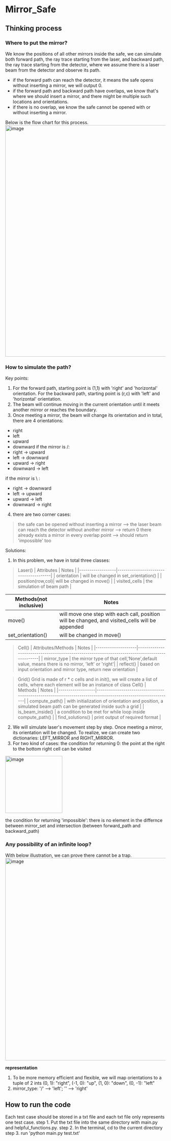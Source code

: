 # Mirror_Safe
## Thinking process
### Where to put the mirror?
We know the positions of all other mirrors inside the safe, we can simulate both forward path, the ray trace starting from the laser, and backward path,  the ray trace starting from the detector, where we assume there is a laser beam from the detector and observe its path.

- if the forward path can reach the detector, it means the safe opens without inserting a mirror, we will output 0.
- if the forward path and backward path have overlaps, we know that's where we should insert a mirror, and there might be multiple such locations and orientations.
- if there is no overlap, we know the safe cannot be opened with or without inserting a mirror.

Below is the flow chart for this process.
<img width="726" alt="image" src="https://user-images.githubusercontent.com/77568908/168853057-d77b41f6-f556-49bc-8aca-b5af63398cf7.png">

### How to simulate the path?
Key points:

1. For the forward path, starting point is (1,1) with 'right' and 'horizontal' orientation. For the backward path, starting point is (r,c) with 'left' and 'horizontal' orientation.
2. The beam will continue moving in the current orientation until it meets another mirror or reaches the boundary. 
3. Once meeting a mirror, the beam will change its orientation and in total, there are 4 orientations:
- right
- left
- upward
- downward
if the mirror is /:
- right -> upward
- left -> downward
- upward -> right
- downward -> left

if the mirror is \ :
- right -> downward
- left -> upward
- upward -> left
- downward -> right

4. there are two corner cases:
> the safe can be opened without inserting a mirror --> the laser beam can reach the detector without another mirror --> return 0
> there already exists a mirror in every overlap point --> should return 'impossible' too

Solutions:

1. In this problem, we have in total three classes:
> Laser()
| Attributes       | Notes                                 |
|------------------|---------------------------------------|
| orientation      | will be changed in set_orientation()  |
| position(row,col)| will be changed in move()             |
| visited_cells    | the simulation of beam path           |

| Methods(not inclusive) | Notes                                                                                           |
|------------------------|-------------------------------------------------------------------------------------------------|
| move()                 | will move one step with each call, position will be changed, and visited_cells will be appended |
| set_orientation()      | will be changed in move()                                                                       |

> Cell()
| Attributes/Methods | Notes                                                                                         |
|--------------------|-----------------------------------------------------------------------------------------------|
| mirror_type        | the mirror type of that cell,'None',default value, means there is no mirror, 'left' or 'right'|
| reflect()          | based on input orientation and mirror type, return new orientation                            |

> Grid()
Grid is made of r * c cells and in _init_(), we will create a list of cells, where each element will be an instance of class Cell()
| Methods          | Notes                                                                                                      |
|------------------|------------------------------------------------------------------------------------------------------------|
| compute_path()   | with initialization of orientation and position, a simulated beam path can be generated inside such a grid |
| is_beam_inside() | a condition to be met for while loop inside compute_path()                                                 |
| find_solutions() | print output of required format                                                                            |
2. We will simulate laser's movement step by step. Once meeting a mirror, its orientation will be changed. To realize, we can create two dictionaries: LEFT_MIRROR and RIGHT_MIRROR.
3. For two kind of cases:
the condition for returning 0: the point at the right to the bottom right cell can be visited
<img width="179" alt="image" src="https://user-images.githubusercontent.com/77568908/168867005-86400215-4e5a-4f20-ba94-a1020346a387.png">

the condition for returning 'impossible': there is no element in the differnce between mirror_set and intersection (between forward_path and backward_path) 

### Any possibility of an infinite loop?
With below illustration, we can prove there cannot be a trap.
<img width="635" alt="image" src="https://user-images.githubusercontent.com/77568908/168867396-e20c36b0-59c6-404d-bc65-023b1ad66ea6.png">

**representation**
1. To be more memory efficient and flexible, we will map orientations to a tuple of 2 ints
    (0, 1): "right",
    (-1, 0): "up",
    (1, 0): "down",
    (0, -1): "left"
2. mirror_type: '/' --> 'left'; '\' --> 'right'

## How to run the code
Each test case should be stored in a txt file and each txt file only represents one test case.
step 1. Put the txt file into the same directory with main.py and helpful_functions.py.
step 2. In the terminal, cd to the current directory
step 3. run 'python main.py test.txt'
